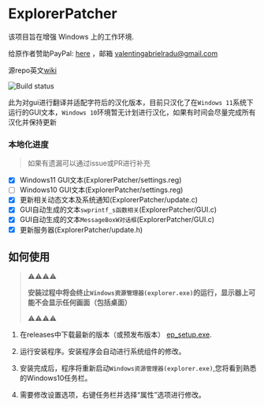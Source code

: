 # ExplorerPatcher
该项目旨在增强 Windows 上的工作环境.

给原作者赞助PayPal: [here](https://www.paypal.com/donate?business=valentingabrielradu%40gmail.com&no_recurring=0&item_name=ExplorerPatcher&currency_code=EUR) ，邮箱 valentingabrielradu@gmail.com

源repo英文[wiki](https://github.com/valinet/ExplorerPatcher/wiki)

![Build status](https://github.com/Yukari316/ExplorerPatcher_zh-CN/actions/workflows/build.yml/badge.svg)

此为对gui进行翻译并适配字符后的汉化版本，目前只汉化了在`Windows 11`系统下运行的GUI文本，`Windows 10`环境暂无计划进行汉化，如果有时间会尽量完成所有汉化并保持更新

### 本地化进度
> 如果有遗漏可以通过issue或PR进行补充
- [x] Windows11 GUI文本(ExplorerPatcher/settings.reg)
- [ ] Windows10 GUI文本(ExplorerPatcher/settings.reg)
- [x] 更新相关动态文本及系统通知(ExplorerPatcher/update.c)
- [x] GUI自动生成的文本`swprintf_s函数相关`(ExplorerPatcher/GUI.c)
- [x] GUI自动生成的文本`MessageBoxW对话框`(ExplorerPatcher/GUI.c)
- [x] 更新服务器(ExplorerPatcher/update.h)

## 如何使用

> ⚠⚠⚠⚠
> 
> **安装过程中将会终止`Windows资源管理器(explorer.exe)`的运行，显示器上可能不会显示任何画面（包括桌面）**
> 
> ⚠⚠⚠⚠

1. 在releases中下载最新的版本（或预发布版本） [ep_setup.exe](https://github.com/Yukari316/ExplorerPatcher_zh-CN/releases/).

2. 运行安装程序。安装程序会自动进行系统组件的修改。

3. 安装完成后，程序将重新启动`Windows资源管理器(explorer.exe)`,您将看到熟悉的Windows10任务栏。

4. 需要修改设置选项，右键任务栏并选择“属性”选项进行修改。
